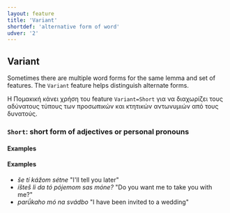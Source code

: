 ```yaml
---
layout: feature
title: 'Variant'
shortdef: 'alternative form of word'
udver: '2'
---
```


## Variant


Sometimes there are multiple word forms for the same lemma and set of features.
The `Variant` feature helps distinguish alternate forms.

Η Πομακική κάνει χρήση του feature `Variant=Short` για να διαχωρίζει τους αδύνατους τύπους των προσωπικών και κτητικών αντωνυμιών από τους δυνατούς.

### <a name="Short">`Short`</a>: short form of adjectives or personal pronouns

#### Examples

#### Examples

* _še tí kážom sétne_ "I'll tell you later" 
* _íšteš li da tó pójemom sas móne?_ "Do you want me to take you with me?" 
* _parǘkaho mó na svádbo_ "I have been invited to a wedding" 

<!-- Interlanguage links updated Po lis 14 15:35:00 CET 2022 -->
